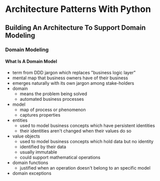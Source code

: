 # Architecture Patterns With Python
## Building An Architecture To Support Domain Modeling
### Domain Modeling
#### What Is A Domain Model
- term from DDD jargon which replaces "business logic layer"
- mental map that business owners have of their business
- emerges naturally with its own jargon among stake-holders
- domain
    - means the problem being solved
    - automated business processes
- model
    - map of process or phenomenon
    - captures properties
- entities
    - used to model business concepts which have persistent identities
    - their identities aren't changed when their values do so
- value objects
    - used to model business concepts which hold data but no identity
    - identified by their data
    - usually immutable
    - could support mathematical operations
- domain functions
    - justified when an operation doesn't belong to an specific model
- domain exceptions
